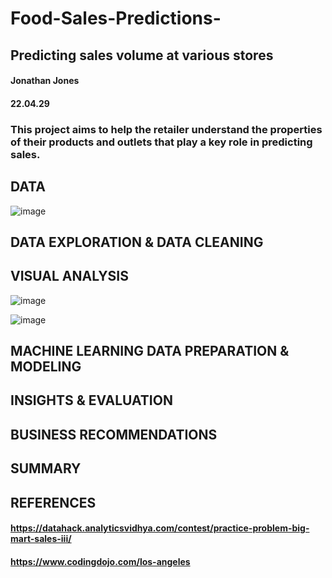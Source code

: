 # Food-Sales-Predictions-
## Predicting sales volume at various stores
#### Jonathan Jones 
#### 22.04.29
### This project aims to help the retailer understand the properties of their products and outlets that play a key role in predicting sales.

## DATA

![image](https://user-images.githubusercontent.com/101145586/165904456-898edc65-da05-48b7-b8ba-19b3d84e1cdb.png)


## DATA EXPLORATION & DATA CLEANING 

## VISUAL ANALYSIS
![image](https://user-images.githubusercontent.com/101145586/165904154-6b500726-3d61-4a57-8678-b0e4883075f1.png)

![image](https://user-images.githubusercontent.com/101145586/165905110-a09f4994-d971-4fa7-9a8d-07f43530dfaa.png)


## MACHINE LEARNING DATA PREPARATION & MODELING


## INSIGHTS & EVALUATION

## BUSINESS RECOMMENDATIONS

## SUMMARY

## REFERENCES
#### https://datahack.analyticsvidhya.com/contest/practice-problem-big-mart-sales-iii/
#### https://www.codingdojo.com/los-angeles
